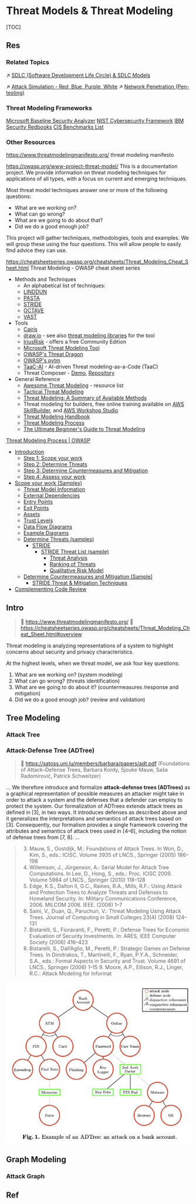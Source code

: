 # Threat Models & Threat Modeling

[TOC]



## Res
### Related Topics
↗ [SDLC (Software Development Life Circle) & SDLC Models](../../../../Software%20Engineering/Software%20Development%20Pattern/🔄%20SDLC%20(Software%20Development%20Life%20Circle)%20&%20SDLC%20Models/SDLC%20(Software%20Development%20Life%20Circle)%20&%20SDLC%20Models.md)

↗ [Attack Simulation - Red, Blue, Purple, White](../../🐺%20Risk%20Countermeasures%20&%20Security%20Control/Attack%20Simulation%20-%20Red,%20Blue,%20Purple,%20White/Attack%20Simulation%20-%20Red,%20Blue,%20Purple,%20White.md)
↗ [Network Penetration (Pen-testing)](../../../Application%20Security/💉%20Web%20Security/Network%20Penetration%20(Pen-testing)/Network%20Penetration%20(Pen-testing).md)


### Threat Modeling Frameworks
[Microsoft Baseline Security Analyzer](https://en.wikipedia.org/wiki/Microsoft_Baseline_Security_Analyzer)
[NIST Cybersecurity Framework](https://www.nist.gov/cyberframework)
[IBM Security Redbooks](https://www.redbooks.ibm.com/domains/security)
[CIS Benchmarks List](https://www.cisecurity.org/cis-benchmarks)


### Other Resources
https://www.threatmodelingmanifesto.org/
threat modeling manifesto

https://owasp.org/www-project-threat-model/
This is a documentation project. We provide information on threat modeling techniques for applications of all types, with a focus on current and emerging techniques.

Most threat model techniques answer one or more of the following questions:
- What are we working on?
- What can go wrong?
- What are we going to do about that?
- Did we do a good enough job?

This project will gather techniques, methodologies, tools and examples. We will group these using the four questions. This will allow people to easily find advice they can use.

https://cheatsheetseries.owasp.org/cheatsheets/Threat_Modeling_Cheat_Sheet.html
Threat Modeling - OWASP cheat sheet series
- Methods and Techniques
	- An alphabetical list of techniques:
	- [LINDDUN](https://linddun.org/)
	- [PASTA](https://cdn2.hubspot.net/hubfs/4598121/Content%20PDFs/VerSprite-PASTA-Threat-Modeling-Process-for-Attack-Simulation-Threat-Analysis.pdf)
	- [STRIDE](https://learn.microsoft.com/en-us/previous-versions/commerce-server/ee823878\(v=cs.20\)?redirectedfrom=MSDN)
	- [OCTAVE](https://insights.sei.cmu.edu/library/introduction-to-the-octave-approach/)
	- [VAST](https://go.threatmodeler.com/vast-methodology-data-sheet)
- Tools
	- [Cairis](https://github.com/cairis-platform/cairis)
	- [draw.io](https://draw.io/) - see also [threat modeling libraries](https://github.com/michenriksen/drawio-threatmodeling) for the tool
	- [IriusRisk](https://www.iriusrisk.com/) - offers a free Community Edition
	- [Microsoft Threat Modeling Tool](https://learn.microsoft.com/en-us/azure/security/develop/threat-modeling-tool)
	- [OWASP's Threat Dragon](https://github.com/OWASP/threat-dragon)
	- [OWASP's pytm](https://owasp.org/www-project-pytm/)
	- [TaaC-AI](https://github.com/yevh/TaaC-AI) - AI-driven Threat modeling-as-a-Code (TaaC)
	- Threat Composer - [Demo](https://awslabs.github.io/threat-composer), [Repository](https://github.com/awslabs/threat-composer/)
- General Reference
	- [Awesome Threat Modeling](https://github.com/hysnsec/awesome-threat-modelling) - resource list
	- [Tactical Threat Modeling](https://safecode.org/wp-content/uploads/2017/05/SAFECode_TM_Whitepaper.pdf)
	- [Threat Modeling: A Summary of Available Methods](https://insights.sei.cmu.edu/library/threat-modeling-a-summary-of-available-methods/)
	- Threat modeling for builders, free online training available on [AWS SkillBuilder](https://explore.skillbuilder.aws/learn/course/external/view/elearning/13274/threat-modeling-for-builders-workshop), and [AWS Workshop Studio](https://catalog.workshops.aws/threatmodel/en-US)
	- [Threat Modeling Handbook](https://security.cms.gov/policy-guidance/threat-modeling-handbook)
	- [Threat Modeling Process](https://owasp.org/www-community/Threat_Modeling_Process)
	- [The Ultimate Beginner's Guide to Threat Modeling](https://shostack.org/resources/threat-modeling)

[Threat Modeling Process | OWASP](https://owasp.org/www-community/Threat_Modeling_Process)
- [Introduction](https://owasp.org/www-community/Threat_Modeling_Process#introduction)
    - [Step 1: Scope your work](https://owasp.org/www-community/Threat_Modeling_Process#step-1-scope-your-work)
    - [Step 2: Determine Threats](https://owasp.org/www-community/Threat_Modeling_Process#step-2-determine-threats)
    - [Step 3: Determine Countermeasures and Mitigation](https://owasp.org/www-community/Threat_Modeling_Process#step-3-determine-countermeasures-and-mitigation)
    - [Step 4: Assess your work](https://owasp.org/www-community/Threat_Modeling_Process#step-4-assess-your-work)
- [Scope your work (Samples)](https://owasp.org/www-community/Threat_Modeling_Process#sample-scope-the-work)
    - [Threat Model Information](https://owasp.org/www-community/Threat_Modeling_Process#threat-model-information-sample)
    - [External Dependencies](https://owasp.org/www-community/Threat_Modeling_Process#external-dependencies-sample)
    - [Entry Points](https://owasp.org/www-community/Threat_Modeling_Process#entry-points)
    - [Exit Points](https://owasp.org/www-community/Threat_Modeling_Process#exit-points)
    - [Assets](https://owasp.org/www-community/Threat_Modeling_Process#assets)
    - [Trust Levels](https://owasp.org/www-community/Threat_Modeling_Process#trust-levels)
    - [Data Flow Diagrams](https://owasp.org/www-community/Threat_Modeling_Process#data-flow-diagrams)
    - [Example Diagrams](https://owasp.org/www-community/Threat_Modeling_Process#example-diagrams)
    - [Determine Threats (samples)](https://owasp.org/www-community/Threat_Modeling_Process#determine-threats-sample)
        - [STRIDE](https://owasp.org/www-community/Threat_Modeling_Process#stride)
            - [STRIDE Threat List (sample)](https://owasp.org/www-community/Threat_Modeling_Process#stride-threat-list)
                - [Threat Analysis](https://owasp.org/www-community/Threat_Modeling_Process#threat-analysis)
                - [Ranking of Threats](https://owasp.org/www-community/Threat_Modeling_Process#ranking-of-threats)
                - [Qualitative Risk Model](https://owasp.org/www-community/Threat_Modeling_Process#qualitative-risk-model)
    - [Determine Countermeasures and Mitigation (Sample)](https://owasp.org/www-community/Threat_Modeling_Process#determine-countermeasures-and-mitigation)
        - [STRIDE Threat & Mitigation Techniques](https://owasp.org/www-community/Threat_Modeling_Process#stride-threat--mitigation-techniques)
- [Complementing Code Review](https://owasp.org/www-community/Threat_Modeling_Process#complementing-code-review)



## Intro
> 🔗 https://www.threatmodelingmanifesto.org/ 
> 🔗 https://cheatsheetseries.owasp.org/cheatsheets/Threat_Modeling_Cheat_Sheet.html#overview

Threat modeling is analyzing representations of a system to highlight concerns about security and privacy characteristics.

At the highest levels, when we threat model, we ask four key questions:
1. What are we working on? (system modeling)
2. What can go wrong? (threats identification)
3. What are we going to do about it? (countermeasures /response and mitigation)
4. Did we do a good enough job? (review and validation) 



## Tree Modeling
### Attack Tree



### Attack-Defense Tree (ADTree)
> 🔗 https://satoss.uni.lu/members/barbara/papers/adt.pdf (Foundations of Attack–Defense Trees, Barbara Kordy, Sjouke Mauw, Saša Radomirović, Patrick Schweitzer)

...
We therefore introduce and formalize **attack–defense trees (ADTrees)** as a graphical representation of possible measures an attacker might take in order to attack a system and the defenses that a defender can employ to protect the system. Our formalization of ADTrees extends attack trees as defined in [3], in two ways. It introduces defenses as described above and it generalizes the interpretations and semantics of attack trees based on [3]. Consequently, our formalism provides a single framework covering the attributes and semantics of attack trees used in [4–6], including the notion of defense trees from [7, 8].
...

> 3. Mauw, S., Oostdijk, M.: Foundations of Attack Trees. In Won, D., Kim, S., eds.: ICISC. Volume 3935 of LNCS., Springer (2005) 186–198 
> 4. Willemson, J., Jürgenson, A.: Serial Model for Attack Tree Computations. In Lee, D., Hong, S., eds.: Proc. ICISC 2009. Volume 5984 of LNCS., Springer (2010) 118–128 
> 5. Edge, K.S., Dalton II, G.C., Raines, R.A., Mills, R.F.: Using Attack and Protection Trees to Analyze Threats and Defenses to Homeland Security. In: Military Communications Conference, 2006. MILCOM 2006. IEEE. (2006) 1–7 
> 6. Saini, V., Duan, Q., Paruchuri, V.: Threat Modeling Using Attack Trees. Journal of Computing in Small Colleges 23(4) (2008) 124–131 
> 7. Bistarelli, S., Fioravanti, F., Peretti, P.: Defense Trees for Economic Evaluation of Security Investments. In: ARES, IEEE Computer Society (2006) 416–423 
> 8. Bistarelli, S., Dall’Aglio, M., Peretti, P.: Strategic Games on Defense Trees. In Dimitrakos, T., Martinelli, F., Ryan, P.Y.A., Schneider, S.A., eds.: Formal Aspects in Security and Trust. Volume 4691 of LNCS., Springer (2006) 1–15 9. Moore, A.P., Ellison, R.J., Linger, R.C.: Attack Modeling for Informat

![](../../../../../Assets/Pics/Screenshot%202025-04-14%20at%2020.19.05.png)



## Graph Modeling
### Attack Graph



## Ref
